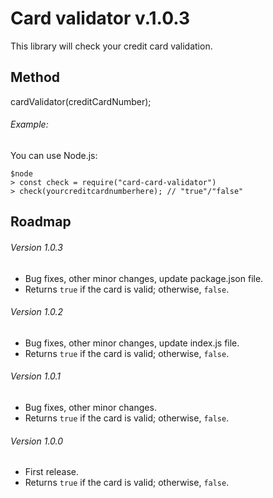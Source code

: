 # Card validator v.1.0.3

This library will check your credit card validation.

## Method

cardValidator(creditCardNumber);

###### Example:

You can use Node.js:

```
$node
> const check = require("card-card-validator")
> check(yourcreditcardnumberhere); // "true"/"false"
```

## Roadmap

###### Version 1.0.3

* Bug fixes, other minor changes, update package.json file.
* Returns ```true``` if the card is valid; otherwise, ```false```.


###### Version 1.0.2

* Bug fixes, other minor changes, update index.js file.
* Returns ```true``` if the card is valid; otherwise, ```false```.


###### Version 1.0.1

* Bug fixes, other minor changes.
* Returns ```true``` if the card is valid; otherwise, ```false```.

###### Version 1.0.0

* First release.
* Returns ```true``` if the card is valid; otherwise, ```false```.
